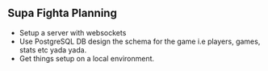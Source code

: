## Supa Fighta Planning
* Setup a server with websockets
* Use PostgreSQL DB design the schema for the game i.e players, games, stats etc yada yada.
* Get things setup on a local environment.